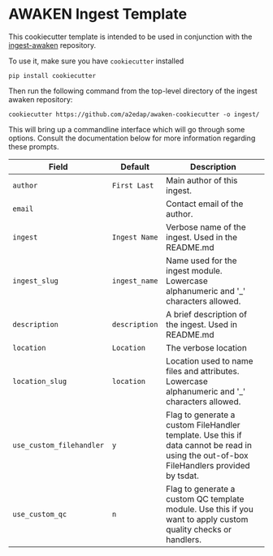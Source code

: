 # AWAKEN Ingest Template

This cookiecutter template is intended to be used in conjunction with the 
[ingest-awaken](https://github.com/a2edap/ingest-awaken) repository.

To use it, make sure you have `cookiecutter` installed
```
pip install cookiecutter
```

Then run the following command from the top-level directory of the ingest awaken
repository:
```
cookiecutter https://github.com/a2edap/awaken-cookiecutter -o ingest/
```

This will bring up a commandline interface which will go through some options. Consult
the documentation below for more information regarding these prompts.


| Field                    | Default               | Description                                                                                                                             |
|--------------------------|-----------------------|-----------------------------------------------------------------------------------------------------------------------------------------|
| `author`                 | `First Last`          | Main author of this ingest.                                                                                                             |
| `email`                  |                       | Contact email of the author.                                                                                                            |
| `ingest`                 | `Ingest Name`         | Verbose name of the ingest. Used in the README.md                                                                                       |
| `ingest_slug`            | `ingest_name`         | Name used for the ingest module. Lowercase alphanumeric and '_' characters allowed.                                                     |
| `description`            | `description`         | A brief description of the ingest. Used in README.md                                                                                    |
| `location`               | `Location`            | The verbose location                                                                                                                    |
| `location_slug`          | `location`            | Location used to name files and attributes. Lowercase alphanumeric and '_' characters allowed.                                          |
| `use_custom_filehandler` | `y`                   | Flag to generate a custom FileHandler template. Use this if data cannot be read in using the out-of-box FileHandlers provided by tsdat. |
| `use_custom_qc`          | `n`                   | Flag to generate a custom QC template module. Use this if you want to apply custom quality checks or handlers.                          |

